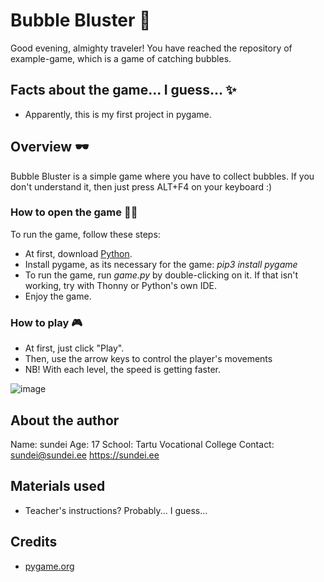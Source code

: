 # Bubble Bluster :gun:
Good evening, almighty traveler! You have reached the repository of example-game, which is a game of catching bubbles.

## Facts about the game... I guess... :sparkles:
* Apparently, this is my first project in pygame.

## Overview 🕶️
Bubble Bluster is a simple game where you have to collect bubbles. If you don't understand it, then just press ALT+F4 on your keyboard :)

### How to open the game :running_man:
To run the game, follow these steps:
* At first, download [Python](https://www.python.org/downloads/).
* Install pygame, as its necessary for the game: _pip3 install pygame_
* To run the game, run _game.py_ by double-clicking on it. If that isn't working, try with Thonny or Python's own IDE.
* Enjoy the game.

### How to play 🎮
* At first, just click "Play".
* Then, use the arrow keys to control the player's movements
* NB! With each level, the speed is getting faster.

![image](https://cdn.sundei.eu/github-stuff/jumpscare.jpg)

## About the author

Name: sundei
Age: 17
School: Tartu Vocational College
Contact: sundei@sundei.ee
https://sundei.ee

## Materials used
* Teacher's instructions? Probably... I guess...

## Credits
* [pygame.org](https://www.pygame.org/news)